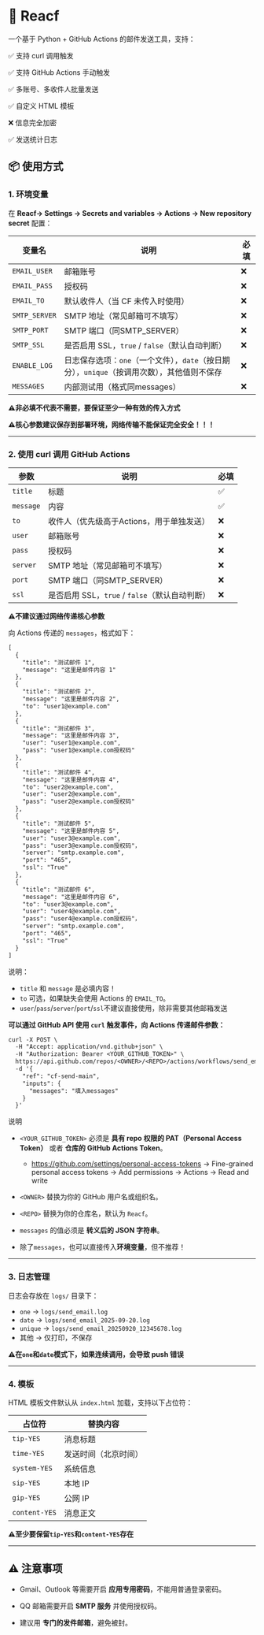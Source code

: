 # 📧 Reacf

一个基于 Python + GitHub Actions 的邮件发送工具，支持：

✅ 支持 curl 调用触发

✅ 支持 GitHub Actions 手动触发

✅ 多账号、多收件人批量发送

✅ 自定义 HTML 模板

❌ 信息完全加密

✅ 发送统计日志

## 📦 使用方式

### 1. 环境变量

在 **Reacf→ Settings → Secrets and variables → Actions → New repository secret** 配置：

| 变量名        | 说明                                                         | 必填 |
| ------------- | ------------------------------------------------------------ | ---- |
| `EMAIL_USER`  | 邮箱账号                                                     | ❌    |
| `EMAIL_PASS`  | 授权码                                                       | ❌    |
| `EMAIL_TO`    | 默认收件人（当 CF 未传入时使用）                             | ❌    |
| `SMTP_SERVER` | SMTP 地址（常见邮箱可不填写）                                | ❌    |
| `SMTP_PORT`   | SMTP 端口（同SMTP_SERVER）                                   | ❌    |
| `SMTP_SSL`    | 是否启用 SSL，`true` / `false`（默认自动判断）               | ❌    |
| `ENABLE_LOG`  | 日志保存选项：`one`（一个文件），`date`（按日期分），`unique`（按调用次数），其他值则不保存 | ❌    |
| `MESSAGES`    | 内部测试用（格式同messages）                                 | ❌    |

**⚠️非必填不代表不需要，要保证至少一种有效的传入方式**

**⚠️核心参数建议保存到部署环境，网络传输不能保证完全安全！！！**

------

### 2. 使用 curl 调用 GitHub Actions

| 参数       | 说明                                           | 必填 |
| ---------- | ---------------------------------------------- | ---- |
| `title`    | 标题                                           | ✅    |
| `message`  | 内容                                           | ✅    |
| `to`       | 收件人（优先级高于Actions，用于单独发送）      | ❌    |
| `user`     | 邮箱账号                                       | ❌    |
| `pass`     | 授权码                                         | ❌    |
| `server`   | SMTP 地址（常见邮箱可不填写）                  | ❌    |
| `port`     | SMTP 端口（同SMTP_SERVER）                     | ❌    |
| `ssl`      | 是否启用 SSL，`true` / `false`（默认自动判断） | ❌    |

**⚠️不建议通过网络传递核心参数**

向 Actions 传递的 `messages`，格式如下：

```txt
[
  {
    "title": "测试邮件 1",
    "message": "这里是邮件内容 1"
  },
  {
    "title": "测试邮件 2",
    "message": "这里是邮件内容 2",
    "to": "user1@example.com"
  },
  {
    "title": "测试邮件 3",
    "message": "这里是邮件内容 3",
    "user": "user1@example.com",
    "pass": "user1@example.com授权码"
  },
  {
    "title": "测试邮件 4",
    "message": "这里是邮件内容 4",
    "to": "user2@example.com",
    "user": "user2@example.com",
    "pass": "user2@example.com授权码"
  },
  {
    "title": "测试邮件 5",
    "message": "这里是邮件内容 5",
    "user": "user3@example.com",
    "pass": "user3@example.com授权码"，
    "server": "smtp.example.com",
    "port": "465",
    "ssl": "True"
  },
  {
    "title": "测试邮件 6",
    "message": "这里是邮件内容 6",
    "to": "user3@example.com",
    "user": "user4@example.com",
    "pass": "user4@example.com授权码"，
    "server": "smtp.example.com",
    "port": "465",
    "ssl": "True"
  }
]
```

说明：

- `title` 和 `message` 是必填内容！
- `to` 可选，如果缺失会使用 Actions 的 `EMAIL_TO`。
- `user`/`pass`/`server`/`port`/`ssl`不建议直接使用，除非需要其他邮箱发送

**可以通过 GitHub API 使用 `curl` 触发事件，向 Actions 传递邮件参数：**

```txt
curl -X POST \
  -H "Accept: application/vnd.github+json" \
  -H "Authorization: Bearer <YOUR_GITHUB_TOKEN>" \
  https://api.github.com/repos/<OWNER>/<REPO>/actions/workflows/send_email.yml/dispatches \
  -d '{
    "ref": "cf-send-main",
    "inputs": {
      "messages": "填入messages"
    }
  }'

```

说明

- `<YOUR_GITHUB_TOKEN>` 必须是 **具有 repo 权限的 PAT（Personal Access Token）** 或者 **仓库的 GitHub Actions Token**。
  - https://github.com/settings/personal-access-tokens -> Fine-grained personal access tokens -> Add permissions -> Actions -> Read and write

- `<OWNER>` 替换为你的 GitHub 用户名或组织名。
- `<REPO>` 替换为你的仓库名，默认为 `Reacf`。
- `messages` 的值必须是 **转义后的 JSON 字符串**。
- 除了`messages`，也可以直接传入**环境变量**，但不推荐！

------

### 3. 日志管理

日志会存放在 `logs/` 目录下：

- `one` → `logs/send_email.log`
- `date` → `logs/send_email_2025-09-20.log`
- `unique` → `logs/send_email_20250920_12345678.log`
- 其他 → 仅打印，不保存

**⚠️在`one`和`date`模式下，如果连续调用，会导致 push 错误**

------

### 4. 模板

HTML 模板文件默认从 `index.html` 加载，支持以下占位符：

| 占位符        | 替换内容             |
| ------------- | -------------------- |
| `tip-YES`     | 消息标题             |
| `time-YES`    | 发送时间（北京时间） |
| `system-YES`  | 系统信息             |
| `sip-YES`     | 本地 IP              |
| `gip-YES`     | 公网 IP              |
| `content-YES` | 消息正文             |

**⚠️至少要保留`tip-YES`和`content-YES`存在**

------

## ⚠️ 注意事项

- Gmail、Outlook 等需要开启 **应用专用密码**，不能用普通登录密码。
- QQ 邮箱需要开启 **SMTP 服务** 并使用授权码。

- 建议用 **专门的发件邮箱**，避免被封。
